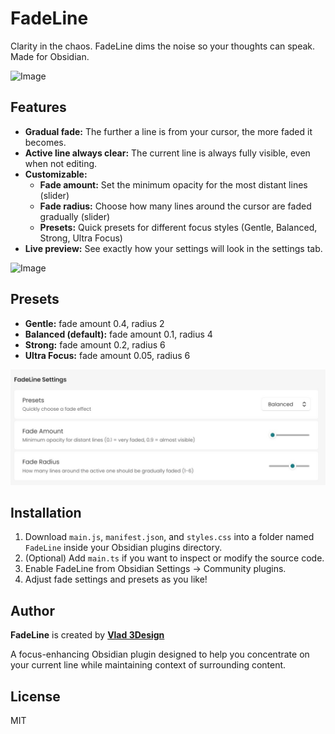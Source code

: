# FadeLine

Clarity in the chaos. FadeLine dims the noise so your thoughts can speak. Made for Obsidian.

![Image](https://github.com/user-attachments/assets/c484b09c-5cb9-41a7-8d4a-32e3a2f3ae85)


## Features

- **Gradual fade:** The further a line is from your cursor, the more faded it becomes.
- **Active line always clear:** The current line is always fully visible, even when not editing.
- **Customizable:**
  - **Fade amount:** Set the minimum opacity for the most distant lines (slider)
  - **Fade radius:** Choose how many lines around the cursor are faded gradually (slider)
  - **Presets:** Quick presets for different focus styles (Gentle, Balanced, Strong, Ultra Focus)
- **Live preview:** See exactly how your settings will look in the settings tab.

![Image](https://github.com/user-attachments/assets/3b6677ee-cc09-4e71-b1e6-2f5b2e45b224)

## Presets
- **Gentle:** fade amount 0.4, radius 2
- **Balanced (default):** fade amount 0.1, radius 4
- **Strong:** fade amount 0.2, radius 6
- **Ultra Focus:** fade amount 0.05, radius 6

![FadeLine Plugin](FadeLine-Settings.jpg)

## Installation
1. Download `main.js`, `manifest.json`, and `styles.css` into a folder named `FadeLine` inside your Obsidian plugins directory.
2. (Optional) Add `main.ts` if you want to inspect or modify the source code.
3. Enable FadeLine from Obsidian Settings → Community plugins.
4. Adjust fade settings and presets as you like!

## Author
**FadeLine** is created by **[Vlad 3Design](https://github.com/Vlad3Design)**

A focus-enhancing Obsidian plugin designed to help you concentrate on your current line while maintaining context of surrounding content.

## License
MIT 
